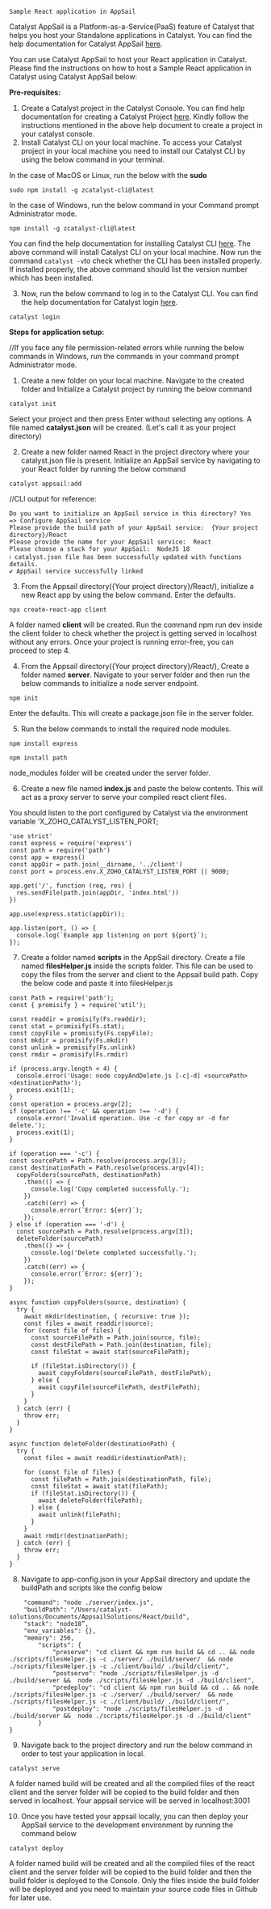     Sample React application in AppSail

Catalyst AppSail is a Platform-as-a-Service(PaaS) feature of Catalyst that helps you host your Standalone applications in Catalyst. You can find the help documentation for Catalyst AppSail [here](https://docs.catalyst.zoho.com/en/serverless/help/appsail/introduction/).

You can use Catalyst AppSail to host your React application in Catalyst. Please find the instructions on how to host a Sample React application in Catalyst using Catalyst AppSail below:

**Pre-requisites:**

1. Create a Catalyst project in the Catalyst Console. You can find help documentation for creating a Catalyst Project [here](https://docs.catalyst.zoho.com/en/getting-started/catalyst-projects/#create-a-catalyst-project). Kindly follow the instructions mentioned in the above help document to create a project in your catalyst console.
2. Install Catalyst CLI on your local machine. To access your Catalyst project in your local machine you need to install our Catalyst CLI by using the below command in your terminal.

In the case of MacOS or Linux, run the below with the **sudo**

``sudo npm install -g zcatalyst-cli@latest``

In the case of Windows, run the below command in your Command prompt Administrator mode.

``npm install -g zcatalyst-cli@latest``

You can find the help documentation for installing Catalyst CLI [here](https://docs.catalyst.zoho.com/en/getting-started/installing-catalyst-cli/). The above command will install Catalyst CLI on your local machine. Now run the command ``catalyst -v``to check whether the CLI has been installed properly. If installed properly, the above command should list the version number which has been installed.

3. Now, run the below command to log in to the Catalyst CLI. You can find the help documentation for Catalyst login [here](https://docs.catalyst.zoho.com/en/cli/v1/login/login-from-cli/).

``catalyst login``

**Steps for application setup:**

//If you face any file permission-related errors while running the below commands in Windows, run the commands in your command prompt Administrator mode.

1. Create a new folder on your local machine. Navigate to the created folder and Initialize a Catalyst project by running the below command

``catalyst init``

Select your project and then press Enter without selecting any options. A file named **catalyst.json** will be created. (Let's call it as your project directory)

2. Create a new folder named React in the project directory where your catalyst.json file is present. Initialize an AppSail service by navigating to your React folder by running the below command

``catalyst appsail:add``

//CLI output for reference:

```
Do you want to initialize an AppSail service in this directory? Yes
=> Configure AppSail service
Please provide the build path of your AppSail service:  {Your project directory}/React
Please provide the name for your AppSail service:  React
Please choose a stack for your AppSail:  NodeJS 18
ℹ catalyst.json file has been successfully updated with functions details.
✔ AppSail service successfully linked
```

3. From the Appsail directory({Your project directory}/React/), initialize a new React app by using the below command. Enter the defaults.

``npx create-react-app client``

A folder named **client** will be created. Run the command npm run dev inside the client folder to check whether the project is getting served in localhost without any errors. Once your project is running error-free, you can proceed to step 4.

4. From the Appsail directory({Your project directory}/React/), Create a folder named **server**. Navigate to your server folder and then run the below commands to initialize a node server endpoint.

``npm init``

Enter the defaults. This will create a package.json file in the server folder.

5. Run the below commands to install the required node modules.

``npm install express``

``npm install path``

node_modules folder will be created under the server folder.

6. Create a new file named **index.js** and paste the below contents. This will act as a proxy server to serve your compiled react client files.

You should listen to the port configured by Catalyst via the environment variable 'X_ZOHO_CATALYST_LISTEN_PORT;

```
'use strict'
const express = require('express')
const path = require('path')
const app = express()
const appDir = path.join(__dirname, '../client')
const port = process.env.X_ZOHO_CATALYST_LISTEN_PORT || 9000;
 
app.get('/', function (req, res) {
  res.sendFile(path.join(appDir, 'index.html'))
})
 
app.use(express.static(appDir));
 
app.listen(port, () => {
  console.log(`Example app listening on port ${port}`);
}); 
```

7. Create a folder named **scripts** in the AppSail directory. Create a file named **filesHelper.js** inside the scripts folder. This file can be used to copy the files from the server and client to the Appsail build path. Copy the below code and paste it into filesHelper.js

```const
const Path = require('path');
const { promisify } = require('util');

const readdir = promisify(Fs.readdir);
const stat = promisify(Fs.stat);
const copyFile = promisify(Fs.copyFile);
const mkdir = promisify(Fs.mkdir)
const unlink = promisify(Fs.unlink)
const rmdir = promisify(Fs.rmdir)

if (process.argv.length < 4) {
  console.error('Usage: node copyAndDelete.js [-c|-d] <sourcePath> <destinationPath>');
  process.exit(1);
}
const operation = process.argv[2];
if (operation !== '-c' && operation !== '-d') {
  console.error('Invalid operation. Use -c for copy or -d for delete.');
  process.exit(1);
}

if (operation === '-c') {
const sourcePath = Path.resolve(process.argv[3]);
const destinationPath = Path.resolve(process.argv[4]);
  copyFolders(sourcePath, destinationPath)
    .then(() => {
      console.log('Copy completed successfully.');
    })
    .catch((err) => {
      console.error(`Error: ${err}`);
    });
} else if (operation === '-d') {
  const sourcePath = Path.resolve(process.argv[3]);
  deleteFolder(sourcePath)
    .then(() => {
      console.log('Delete completed successfully.');
    })
    .catch((err) => {
      console.error(`Error: ${err}`);
    });
}

async function copyFolders(source, destination) {
  try {
    await mkdir(destination, { recursive: true });
    const files = await readdir(source);
    for (const file of files) {
      const sourceFilePath = Path.join(source, file);
      const destFilePath = Path.join(destination, file);
      const fileStat = await stat(sourceFilePath);

      if (fileStat.isDirectory()) {
        await copyFolders(sourceFilePath, destFilePath);
      } else {
        await copyFile(sourceFilePath, destFilePath);
      }
    }
  } catch (err) {
    throw err;
  }
}

async function deleteFolder(destinationPath) {
  try {
    const files = await readdir(destinationPath);

    for (const file of files) {
      const filePath = Path.join(destinationPath, file);
      const fileStat = await stat(filePath);
      if (fileStat.isDirectory()) {
        await deleteFolder(filePath);
      } else {
        await unlink(filePath);
      }
    }
    await rmdir(destinationPath);
  } catch (err) {
    throw err;
  }
}
```

8. Navigate to app-config.json in your AppSail directory and update the buildPath and scripts like the config below

```{
    "command": "node ./server/index.js",
    "buildPath": "/Users/catalyst-solutions/Documents/AppsailSolutions/React/build",
    "stack": "node18”,
    "env_variables": {},
    "memory": 256,
        "scripts": {
            "preserve": "cd client && npm run build && cd .. && node ./scripts/filesHelper.js -c ./server/ ./build/server/  && node ./scripts/filesHelper.js -c ./client/build/ ./build/client/",
            "postserve": "node ./scripts/filesHelper.js -d ./build/server &&  node ./scripts/filesHelper.js -d ./build/client",
            "predeploy": "cd client && npm run build && cd .. && node ./scripts/filesHelper.js -c ./server/ ./build/server/  && node ./scripts/filesHelper.js -c ./client/build/ ./build/client/",
            "postdeploy": "node ./scripts/filesHelper.js -d ./build/server &&  node ./scripts/filesHelper.js -d ./build/client"
        }
}
```

9. Navigate back to the project directory and run the below command in order to test your application in local.

``catalyst serve``

A folder named build will be created and all the compiled files of the react client and the server folder will be copied to the build folder and then served in localhost. Your appsail service will be served in localhost:3001

10. Once you have tested your appsail locally, you can then deploy your AppSail service to the development environment by running the command below

``catalyst deploy``

A folder named build will be created and all the compiled files of the react client and the server folder will be copied to the build folder and then the build folder is deployed to the Console. Only the files inside the build folder will be deployed and you need to maintain your source code files in Github for later use.
